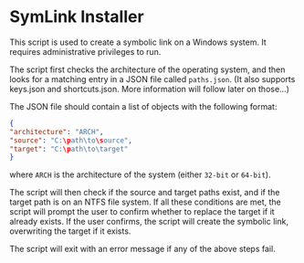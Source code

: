 # SymLink Installer

This script is used to create a symbolic link on a Windows system. It requires administrative privileges to run.

The script first checks the architecture of the operating system, and then looks for a matching entry in a JSON file called `paths.json`. (It also supports keys.json and shortcuts.json. More information will follow later on those...)

The JSON file should contain a list of objects with the following format:

```json
{
"architecture": "ARCH",
"source": "C:\path\to\source",
"target": "C:\path\to\target"
}
```


where `ARCH` is the architecture of the system (either `32-bit` or `64-bit`).

The script will then check if the source and target paths exist, and if the target path is on an NTFS file system. If all these conditions are met, the script will prompt the user to confirm whether to replace the target if it already exists. If the user confirms, the script will create the symbolic link, overwriting the target if it exists.

The script will exit with an error message if any of the above steps fail.
